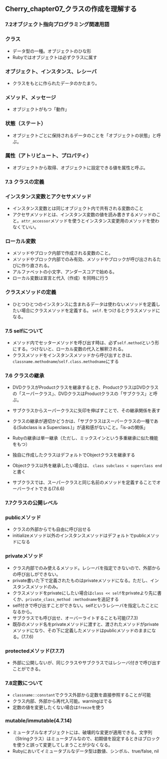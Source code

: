 ## Cherry_chapter07_クラスの作成を理解する

### 7.2オブジェクト指向プログラミング関連用語

### クラス
- データ型の一種。オブジェクトのひな形
- Rubyではオブジェクトは必ずクラスに属す

### オブジェクト、インスタンス、レシーバ
- クラスをもとに作られたデータのかたまり。

### メソッド、メッセージ
- オブジェクトがもつ「動作」

### 状態（ステート）
- オブジェクトごとに保持されるデータのことを「オブジェクトの状態」と呼ぶ。

### 属性（アトリビュート、プロパティ）
- オブジェクトから取得、オブジェクトに設定できる値を属性と呼ぶ。

### 7.3 クラスの定義

### インスタンス変数とアクセサメソッド
- インスタンス変数とは同じオブジェクト内で共有される変数のこと
- アクセサメソッドとは、インスタンス変数の値を読み書きするメソッドのこと。`attr_accessor`メソッドを使うとインスタンス変更用のメソッドを使わなくていい。

### ローカル変数
- メソッドやブロック内部で作成される変数のこと。
- メソッドやブロック内部でのみ有効、メソッドやブロックが呼び出されるたびに作り直される。
- アルファベットの小文字、アンダースコアで始める。
- ローカル変数は宣言と代入（作成）を同時に行う


### クラスメソッドの定義
- ひとつひとつのインスタンスに含まれるデータは使わないメソッドを定義したい場合にクラスメソッドを定義する。
`self.`をつけるとクラスメソッドになる。

### 7.5 selfについて
- メソッド内でセッターメソッドを呼び出す時は、必ず`self.method`という形にする。つけないと、ローカル変数の代入と解釈される。
- クラスメソッドをインスタンスメソッドから呼び出すときは、`classname.methodname`/`self.class.methodname`にする

### 7.6 クラスの継承
- DVDクラスがProductクラスを継承するとき、ProductクラスはDVDクラスの「スーパークラス」、DVDクラスはProductクラスの「サブクラス」と呼ぶ。
- サブクラスからスーパークラスに矢印を伸ばすことで、その継承関係を表す
- クラスの継承が適切かどうかは、「サブクラスはスーパークラスの一種である(Subclass is a Superclass.)」が違和感がないこと。「is-aの関係」

- Rubyの継承は単一継承（ただし、ミックスインという多重継承に似た機能をもつ）
- 独自に作成したクラスはデフォルトでObjectクラスを継承する
- Objectクラス以外を継承したい場合は、
`class subclass < superclass
end`
と書く
- サブクラスでは、スーパークラスと同じ名前のメソッドを定義することでオーバーライトできる(7.6.6)

### 7.7クラスの公開レベル

### publicメソッド
- クラスの外部からでも自由に呼び出せる
- initializeメソッド以外のインスタンスメソッドはデフォルトでpublicメソッドになる

### privateメソッド
- クラス内部でのみ使えるメソッド。レシーバを指定できないので、外部からの呼び出しができない。
- private書いた下で定義されたものはprivateメソッドになる。ただし、インスタンスメソッドのみ。
- クラスメソッドをprivateにしたい場合は`class << self`をprivateより先に書くか、`private_class_method :methodname`を追記する
- self付きで呼び出すことができない。selfというレシーバを指定したことになるから。
- サブクラスでも呼び出せ、オーバーライトすることも可能(7.7.3)
- 既存のメソッド名をprivateメソッドに渡すと、渡されたメソッドがprivateメソッドになり、その下に定義したメソッドはpublicメソッドのままになる。(7.7.6)

### protectedメソッド(7.7.7)
- 外部に公開しないが、同じクラスやサブクラスではレシーバ付きで呼び出すことができる。

### 7.8定数について
- `classname::constant`でクラス外部から定数を直接参照することが可能
- クラス内部、外部から再代入可能。warningはでる
- 定数の値を変更したくない場合は`freeze`を使う


### mutable/immutable(4.7.14)
- ミュータブルなオブジェクトには、破壊的な変更が適用できる。文字列（Stringクラス）はミュータブルなので、初期値を設定するときはブロックを使うと誤って変更してしまうことが少なくなる。
- Rubyにおいてイミュータブルなデータ型は数値、シンボル、true/false, nil





